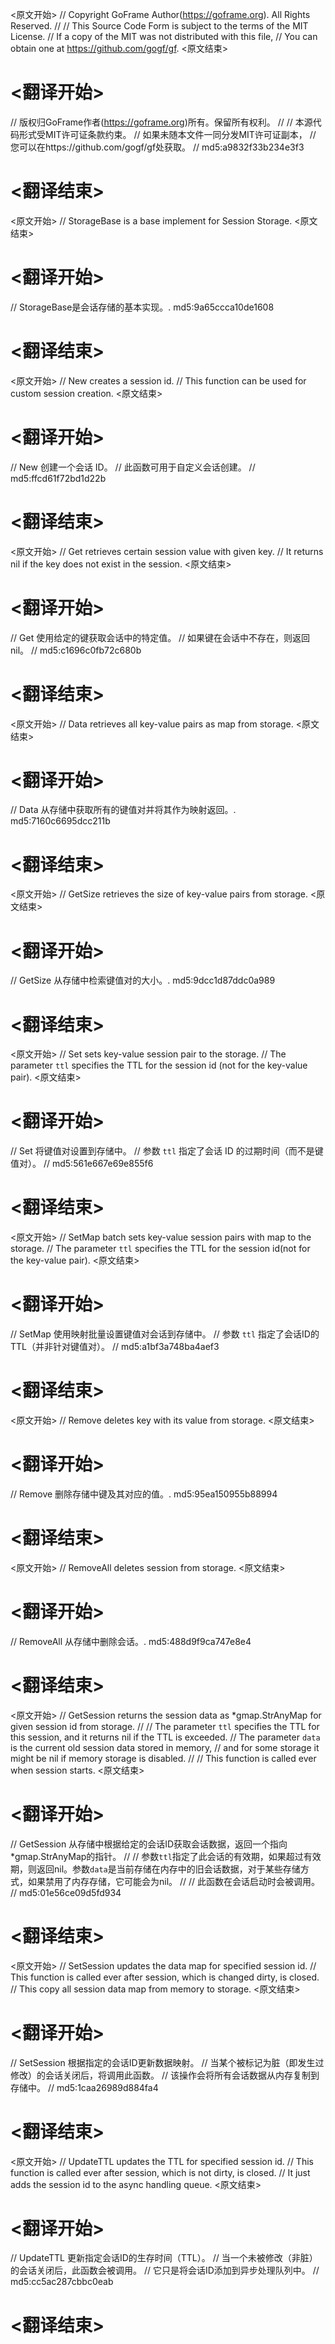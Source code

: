 
<原文开始>
// Copyright GoFrame Author(https://goframe.org). All Rights Reserved.
//
// This Source Code Form is subject to the terms of the MIT License.
// If a copy of the MIT was not distributed with this file,
// You can obtain one at https://github.com/gogf/gf.
<原文结束>

# <翻译开始>
// 版权归GoFrame作者(https://goframe.org)所有。保留所有权利。
//
// 本源代码形式受MIT许可证条款约束。
// 如果未随本文件一同分发MIT许可证副本，
// 您可以在https://github.com/gogf/gf处获取。
// md5:a9832f33b234e3f3
# <翻译结束>


<原文开始>
// StorageBase is a base implement for Session Storage.
<原文结束>

# <翻译开始>
// StorageBase是会话存储的基本实现。. md5:9a65ccca10de1608
# <翻译结束>


<原文开始>
// New creates a session id.
// This function can be used for custom session creation.
<原文结束>

# <翻译开始>
// New 创建一个会话 ID。
// 此函数可用于自定义会话创建。
// md5:ffcd61f72bd1d22b
# <翻译结束>


<原文开始>
// Get retrieves certain session value with given key.
// It returns nil if the key does not exist in the session.
<原文结束>

# <翻译开始>
// Get 使用给定的键获取会话中的特定值。
// 如果键在会话中不存在，则返回nil。
// md5:c1696c0fb72c680b
# <翻译结束>


<原文开始>
// Data retrieves all key-value pairs as map from storage.
<原文结束>

# <翻译开始>
// Data 从存储中获取所有的键值对并将其作为映射返回。. md5:7160c6695dcc211b
# <翻译结束>


<原文开始>
// GetSize retrieves the size of key-value pairs from storage.
<原文结束>

# <翻译开始>
// GetSize 从存储中检索键值对的大小。. md5:9dcc1d87ddc0a989
# <翻译结束>


<原文开始>
// Set sets key-value session pair to the storage.
// The parameter `ttl` specifies the TTL for the session id (not for the key-value pair).
<原文结束>

# <翻译开始>
// Set 将键值对设置到存储中。
// 参数 `ttl` 指定了会话 ID 的过期时间（而不是键值对）。
// md5:561e667e69e855f6
# <翻译结束>


<原文开始>
// SetMap batch sets key-value session pairs with map to the storage.
// The parameter `ttl` specifies the TTL for the session id(not for the key-value pair).
<原文结束>

# <翻译开始>
// SetMap 使用映射批量设置键值对会话到存储中。
// 参数 `ttl` 指定了会话ID的TTL（并非针对键值对）。
// md5:a1bf3a748ba4aef3
# <翻译结束>


<原文开始>
// Remove deletes key with its value from storage.
<原文结束>

# <翻译开始>
// Remove 删除存储中键及其对应的值。. md5:95ea150955b88994
# <翻译结束>


<原文开始>
// RemoveAll deletes session from storage.
<原文结束>

# <翻译开始>
// RemoveAll 从存储中删除会话。. md5:488d9f9ca747e8e4
# <翻译结束>


<原文开始>
// GetSession returns the session data as *gmap.StrAnyMap for given session id from storage.
//
// The parameter `ttl` specifies the TTL for this session, and it returns nil if the TTL is exceeded.
// The parameter `data` is the current old session data stored in memory,
// and for some storage it might be nil if memory storage is disabled.
//
// This function is called ever when session starts.
<原文结束>

# <翻译开始>
// GetSession 从存储中根据给定的会话ID获取会话数据，返回一个指向*gmap.StrAnyMap的指针。
//
// 参数`ttl`指定了此会话的有效期，如果超过有效期，则返回nil。参数`data`是当前存储在内存中的旧会话数据，对于某些存储方式，如果禁用了内存存储，它可能会为nil。
//
// 此函数在会话启动时会被调用。
// md5:01e56ce09d5fd934
# <翻译结束>


<原文开始>
// SetSession updates the data map for specified session id.
// This function is called ever after session, which is changed dirty, is closed.
// This copy all session data map from memory to storage.
<原文结束>

# <翻译开始>
// SetSession 根据指定的会话ID更新数据映射。
// 当某个被标记为脏（即发生过修改）的会话关闭后，将调用此函数。
// 该操作会将所有会话数据从内存复制到存储中。
// md5:1caa26989d884fa4
# <翻译结束>


<原文开始>
// UpdateTTL updates the TTL for specified session id.
// This function is called ever after session, which is not dirty, is closed.
// It just adds the session id to the async handling queue.
<原文结束>

# <翻译开始>
// UpdateTTL 更新指定会话ID的生存时间（TTL）。
// 当一个未被修改（非脏）的会话关闭后，此函数会被调用。
// 它只是将会话ID添加到异步处理队列中。
// md5:cc5ac287cbbc0eab
# <翻译结束>


